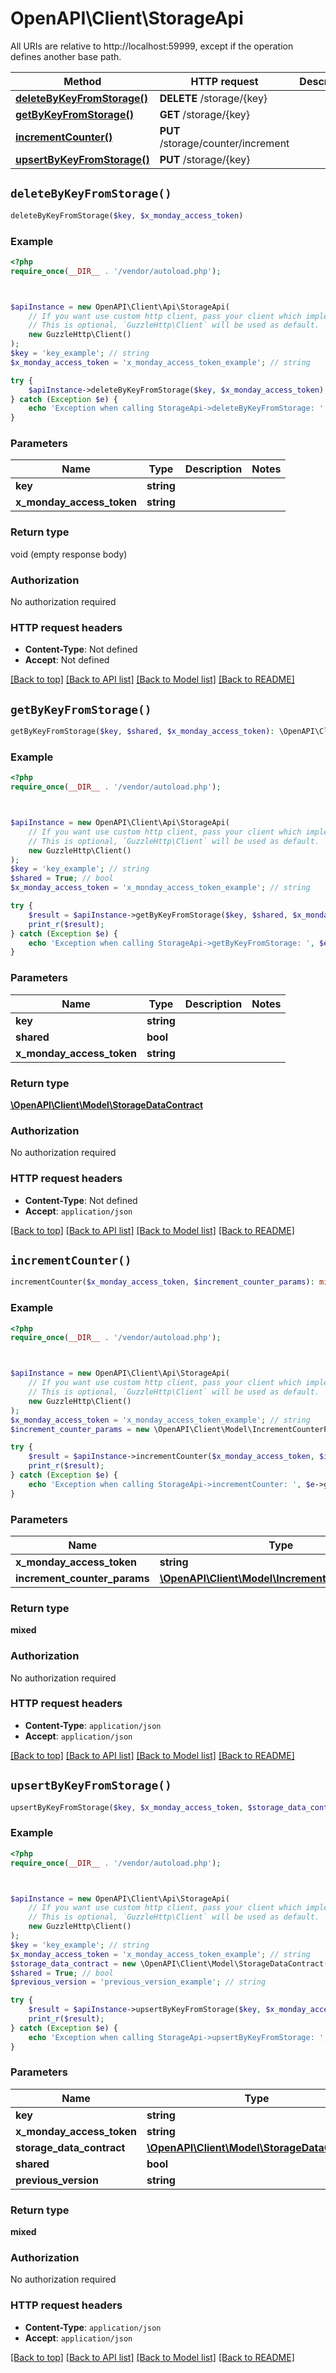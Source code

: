 # OpenAPI\Client\StorageApi

All URIs are relative to http://localhost:59999, except if the operation defines another base path.

| Method | HTTP request | Description |
| ------------- | ------------- | ------------- |
| [**deleteByKeyFromStorage()**](StorageApi.md#deleteByKeyFromStorage) | **DELETE** /storage/{key} |  |
| [**getByKeyFromStorage()**](StorageApi.md#getByKeyFromStorage) | **GET** /storage/{key} |  |
| [**incrementCounter()**](StorageApi.md#incrementCounter) | **PUT** /storage/counter/increment |  |
| [**upsertByKeyFromStorage()**](StorageApi.md#upsertByKeyFromStorage) | **PUT** /storage/{key} |  |


## `deleteByKeyFromStorage()`

```php
deleteByKeyFromStorage($key, $x_monday_access_token)
```



### Example

```php
<?php
require_once(__DIR__ . '/vendor/autoload.php');



$apiInstance = new OpenAPI\Client\Api\StorageApi(
    // If you want use custom http client, pass your client which implements `GuzzleHttp\ClientInterface`.
    // This is optional, `GuzzleHttp\Client` will be used as default.
    new GuzzleHttp\Client()
);
$key = 'key_example'; // string
$x_monday_access_token = 'x_monday_access_token_example'; // string

try {
    $apiInstance->deleteByKeyFromStorage($key, $x_monday_access_token);
} catch (Exception $e) {
    echo 'Exception when calling StorageApi->deleteByKeyFromStorage: ', $e->getMessage(), PHP_EOL;
}
```

### Parameters

| Name | Type | Description  | Notes |
| ------------- | ------------- | ------------- | ------------- |
| **key** | **string**|  | |
| **x_monday_access_token** | **string**|  | |

### Return type

void (empty response body)

### Authorization

No authorization required

### HTTP request headers

- **Content-Type**: Not defined
- **Accept**: Not defined

[[Back to top]](#) [[Back to API list]](../../README.md#endpoints)
[[Back to Model list]](../../README.md#models)
[[Back to README]](../../README.md)

## `getByKeyFromStorage()`

```php
getByKeyFromStorage($key, $shared, $x_monday_access_token): \OpenAPI\Client\Model\StorageDataContract
```



### Example

```php
<?php
require_once(__DIR__ . '/vendor/autoload.php');



$apiInstance = new OpenAPI\Client\Api\StorageApi(
    // If you want use custom http client, pass your client which implements `GuzzleHttp\ClientInterface`.
    // This is optional, `GuzzleHttp\Client` will be used as default.
    new GuzzleHttp\Client()
);
$key = 'key_example'; // string
$shared = True; // bool
$x_monday_access_token = 'x_monday_access_token_example'; // string

try {
    $result = $apiInstance->getByKeyFromStorage($key, $shared, $x_monday_access_token);
    print_r($result);
} catch (Exception $e) {
    echo 'Exception when calling StorageApi->getByKeyFromStorage: ', $e->getMessage(), PHP_EOL;
}
```

### Parameters

| Name | Type | Description  | Notes |
| ------------- | ------------- | ------------- | ------------- |
| **key** | **string**|  | |
| **shared** | **bool**|  | |
| **x_monday_access_token** | **string**|  | |

### Return type

[**\OpenAPI\Client\Model\StorageDataContract**](../Model/StorageDataContract.md)

### Authorization

No authorization required

### HTTP request headers

- **Content-Type**: Not defined
- **Accept**: `application/json`

[[Back to top]](#) [[Back to API list]](../../README.md#endpoints)
[[Back to Model list]](../../README.md#models)
[[Back to README]](../../README.md)

## `incrementCounter()`

```php
incrementCounter($x_monday_access_token, $increment_counter_params): mixed
```



### Example

```php
<?php
require_once(__DIR__ . '/vendor/autoload.php');



$apiInstance = new OpenAPI\Client\Api\StorageApi(
    // If you want use custom http client, pass your client which implements `GuzzleHttp\ClientInterface`.
    // This is optional, `GuzzleHttp\Client` will be used as default.
    new GuzzleHttp\Client()
);
$x_monday_access_token = 'x_monday_access_token_example'; // string
$increment_counter_params = new \OpenAPI\Client\Model\IncrementCounterParams(); // \OpenAPI\Client\Model\IncrementCounterParams

try {
    $result = $apiInstance->incrementCounter($x_monday_access_token, $increment_counter_params);
    print_r($result);
} catch (Exception $e) {
    echo 'Exception when calling StorageApi->incrementCounter: ', $e->getMessage(), PHP_EOL;
}
```

### Parameters

| Name | Type | Description  | Notes |
| ------------- | ------------- | ------------- | ------------- |
| **x_monday_access_token** | **string**|  | |
| **increment_counter_params** | [**\OpenAPI\Client\Model\IncrementCounterParams**](../Model/IncrementCounterParams.md)|  | |

### Return type

**mixed**

### Authorization

No authorization required

### HTTP request headers

- **Content-Type**: `application/json`
- **Accept**: `application/json`

[[Back to top]](#) [[Back to API list]](../../README.md#endpoints)
[[Back to Model list]](../../README.md#models)
[[Back to README]](../../README.md)

## `upsertByKeyFromStorage()`

```php
upsertByKeyFromStorage($key, $x_monday_access_token, $storage_data_contract, $shared, $previous_version): mixed
```



### Example

```php
<?php
require_once(__DIR__ . '/vendor/autoload.php');



$apiInstance = new OpenAPI\Client\Api\StorageApi(
    // If you want use custom http client, pass your client which implements `GuzzleHttp\ClientInterface`.
    // This is optional, `GuzzleHttp\Client` will be used as default.
    new GuzzleHttp\Client()
);
$key = 'key_example'; // string
$x_monday_access_token = 'x_monday_access_token_example'; // string
$storage_data_contract = new \OpenAPI\Client\Model\StorageDataContract(); // \OpenAPI\Client\Model\StorageDataContract
$shared = True; // bool
$previous_version = 'previous_version_example'; // string

try {
    $result = $apiInstance->upsertByKeyFromStorage($key, $x_monday_access_token, $storage_data_contract, $shared, $previous_version);
    print_r($result);
} catch (Exception $e) {
    echo 'Exception when calling StorageApi->upsertByKeyFromStorage: ', $e->getMessage(), PHP_EOL;
}
```

### Parameters

| Name | Type | Description  | Notes |
| ------------- | ------------- | ------------- | ------------- |
| **key** | **string**|  | |
| **x_monday_access_token** | **string**|  | |
| **storage_data_contract** | [**\OpenAPI\Client\Model\StorageDataContract**](../Model/StorageDataContract.md)|  | |
| **shared** | **bool**|  | [optional] |
| **previous_version** | **string**|  | [optional] |

### Return type

**mixed**

### Authorization

No authorization required

### HTTP request headers

- **Content-Type**: `application/json`
- **Accept**: `application/json`

[[Back to top]](#) [[Back to API list]](../../README.md#endpoints)
[[Back to Model list]](../../README.md#models)
[[Back to README]](../../README.md)
